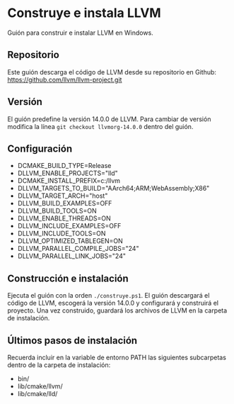 # Construye e instala LLVM

Guión para construir e instalar LLVM en Windows.

## Repositorio

Este guión descarga el código de LLVM desde su repositorio en Github: https://github.com/llvm/llvm-project.git

## Versión

El guión predefine la versión 14.0.0 de LLVM. Para cambiar de versión modifica la línea `git checkout llvmorg-14.0.0` dentro del guión.

## Configuración

- DCMAKE_BUILD_TYPE=Release
- DLLVM_ENABLE_PROJECTS="lld"
- DCMAKE_INSTALL_PREFIX=c:/llvm
- DLLVM_TARGETS_TO_BUILD="AArch64;ARM;WebAssembly;X86"
- DLLVM_TARGET_ARCH="host"
- DLLVM_BUILD_EXAMPLES=OFF
- DLLVM_BUILD_TOOLS=ON
- DLLVM_ENABLE_THREADS=ON
- DLLVM_INCLUDE_EXAMPLES=OFF
- DLLVM_INCLUDE_TOOLS=ON
- DLLVM_OPTIMIZED_TABLEGEN=ON
- DLLVM_PARALLEL_COMPILE_JOBS="24"
- DLLVM_PARALLEL_LINK_JOBS="24"

## Construcción e instalación

Ejecuta el guión con la orden `./construye.ps1`. El guión descargará el código de LLVM, escogerá la versión 14.0.0 y configurará y construirá el proyecto. Una vez construido, guardará los archivos de LLVM en la carpeta de instalación.

## Últimos pasos de instalación

Recuerda incluir en la variable de entorno PATH las siguientes subcarpetas dentro de la carpeta de instalación:
- bin/
- lib/cmake/llvm/
- lib/cmake/lld/